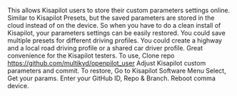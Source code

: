 This allows Kisapilot users to store their custom parameters settings online.
Similar to Kisapilot Presets, but the saved parameters are stored in the cloud instead of on the device.
So when you have to do a clean install of Kisapilot, your parameters settings can be easily restored.
You could save multiple presets for different driving profiles.
You could create a highway and a local road driving profile or a shared car driver profile. 
Great convenience for the Kisapilot testers.
To use,
Clone repo https://github.com/multikyd/openpilot_user
Adjust Kisapilot custom parameters and commit.
To restore,
Go to Kisapilot Software Menu 
Select, Get your params.
Enter your GitHub ID, Repo & Branch.
Reboot comma device.